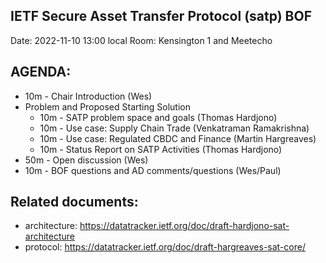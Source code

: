 ## IETF Secure Asset Transfer Protocol (satp) BOF

Date: 2022-11-10 13:00 local
Room: Kensington 1 and Meetecho

## AGENDA:

- 10m - Chair Introduction (Wes)
- Problem and Proposed Starting Solution
    - 10m - SATP problem space and goals (Thomas Hardjono)
    - 10m - Use case: Supply Chain Trade (Venkatraman Ramakrishna)
    - 10m - Use case: Regulated CBDC and Finance (Martin Hargreaves)
    - 10m - Status Report on SATP Activities (Thomas Hardjono)
- 50m - Open discussion (Wes)
- 10m - BOF questions and AD comments/questions (Wes/Paul)

## Related documents:

- architecture: https://datatracker.ietf.org/doc/draft-hardjono-sat-architecture
- protocol: https://datatracker.ietf.org/doc/draft-hargreaves-sat-core/

